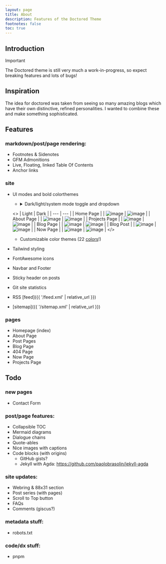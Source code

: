 ```yaml
---
layout: page
title: About
description: Features of the Doctored Theme
footnotes: false
toc: true
---
```


## Introduction

> [!IMPORTANT]
> The Doctored theme is still very much a work-in-progress, so expect breaking features and lots of bugs!

## Inspiration

The idea for doctored was taken from seeing so many amazing blogs which have their own distinctive, refined personalities. I wanted to combine these and make something sophisticated.

## Features

### markdown/post/page rendering:

- Footnotes & Sidenotes
- GFM Admonitions
- Live, Floating, linked Table Of Contents
- Anchor links

### site

- UI modes and bold colorthemes
  - <details>
      <summary>Dark/light/system mode toggle and dropdown</summary>

  <>
      | Light | Dark |
      | --- | --- |
      | Home Page |
      | ![image](https://github.com/user-attachments/assets/94738de9-6e5a-4a84-bcca-5ff49b35f04c) | ![image](https://github.com/user-attachments/assets/e838e82f-f90b-4863-b5fb-33a5626c26c5) |
      | About Page |
      | ![image](https://github.com/user-attachments/assets/424ad4f2-dd78-4928-b7f9-71160fccee6c) | ![image](https://github.com/user-attachments/assets/4702d27b-274a-4dff-ac10-a9eb34376fd8) |
      | Projects Page |
      | ![image](https://github.com/user-attachments/assets/9d915ad0-5108-4b6e-a558-6849b90187a0) | ![image](https://github.com/user-attachments/assets/f67b8aef-49de-4559-b793-b925cbae3d73) |
      | Blog Page |
      | ![image](https://github.com/user-attachments/assets/9b9db8f2-2566-4c8e-bcde-372eb3f45721) | ![image](https://github.com/user-attachments/assets/8c6a2dc9-88e4-45cc-a27a-ebcec00aa8e4) |
      | Blog Post |
      | ![image](https://github.com/user-attachments/assets/25fd4795-2eff-4cd1-8997-26bbbc65f6f5) | ![image](https://github.com/user-attachments/assets/dd8d8970-cc65-4b27-8c1b-5d04914c2ee5) |
      | Now Page |
      | ![image](https://github.com/user-attachments/assets/271a300f-65e5-4a46-b62a-139ce1e5b0b9) | ![image](https://github.com/user-attachments/assets/c3c7bd74-ce5f-401f-983e-d9dc395efc16) |
</>
  </details>

  - Customizable color themes (22 [colors](tailwindcss.com/docs/colors)!)
- Tailwind styling
- FontAwesome icons

- Navbar and Footer
- Sticky header on posts
- Git site statistics
- RSS [feed]({{ '/feed.xml' | relative_url }})
- [sitemap]({{ '/sitemap.xml' | relative_url }})

### pages

- Homepage (index)
- About Page
- Post Pages
- Blog Page
- 404 Page
- Now Page
- Projects Page

## Todo

### new pages

- Contact Form

### post/page features:

- Collapsible TOC
- Mermaid diagrams
- Dialogue chains
- Quote-ables
- Nice images with captions
- Code blocks (with origins)
  - GitHub gists?
  - Jekyll with Agda: https://github.com/paolobrasolin/jekyll-agda

### site updates:
- Webring & 88x31 section
- Post series (with pages)
- Scroll to Top button
- FAQs
- Comments (giscus?)

### metadata stuff:

- robots.txt

### code/dx stuff:

 - pnpm
